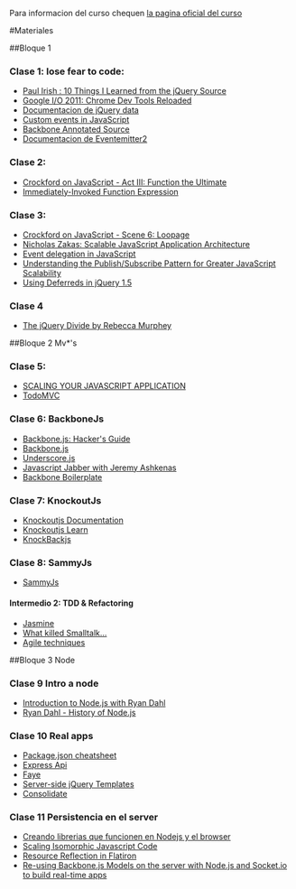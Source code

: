 Para informacion del curso chequen [la pagina oficial del curso](http://www.startcycle.org/curso-javascript/)

#Materiales

##Bloque 1

### Clase 1: lose fear to code:

- [Paul Irish : 10 Things I Learned from the jQuery Source](http://vimeo.com/12529436#at=0)
- [Google I/O 2011: Chrome Dev Tools Reloaded](http://www.youtube.com/watch?v=N8SS-rUEZPg)
- [Documentacion de jQuery data](http://api.jquery.com/jQuery.data/)
- [Custom events in JavaScript](http://www.nczonline.net/blog/2010/03/09/custom-events-in-javascript/)
- [Backbone Annotated Source](http://backbonejs.org/docs/backbone.html)
- [Documentacion de Eventemitter2](https://github.com/hij1nx/EventEmitter2/blob/master/lib/eventemitter2.js)

### Clase 2:

- [Crockford on JavaScript - Act III: Function the Ultimate](http://www.youtube.com/watch?v=ya4UHuXNygM)
- [Immediately-Invoked Function Expression](http://benalman.com/news/2010/11/immediately-invoked-function-expression/)

### Clase 3:
- [Crockford on JavaScript - Scene 6: Loopage](http://www.youtube.com/watch?v=QgwSUtYSUqA)
- [Nicholas Zakas: Scalable JavaScript Application Architecture](http://www.youtube.com/watch?v=vXjVFPosQHw)
- [Event delegation in JavaScript](http://www.nczonline.net/blog/2009/06/30/event-delegation-in-javascript/)
- [Understanding the Publish/Subscribe Pattern for Greater JavaScript Scalability](http://msdn.microsoft.com/en-us/magazine/hh201955.aspx)
- [Using Deferreds in jQuery 1.5](http://www.erichynds.com/jquery/using-deferreds-in-jquery/)

### Clase 4

- [The jQuery Divide by Rebecca Murphey](http://jsconf.eu/2010/speaker/the_jquery_divide_by_rebecca_m.html)

##Bloque 2 Mv*'s

### Clase 5:

- [SCALING YOUR JAVASCRIPT APPLICATION](http://addyosmani.com/scalable-javascript-videos/)
- [TodoMVC](http://addyosmani.github.com/todomvc/)

### Clase 6: BackboneJs

- [Backbone.js: Hacker's Guide](http://dailyjs.com/2012/07/19/mvstar-2/)
- [Backbone.js](http://backbonejs.org/)
- [Underscore.js](http://underscorejs.org/)
- [Javascript Jabber with Jeremy Ashkenas](http://javascriptjabber.com/004-jsj-backbone-js-with-jeremy-ashkenas/)
- [Backbone Boilerplate](https://github.com/tbranyen/backbone-boilerplate)

### Clase 7: KnockoutJs

- [Knockoutjs Documentation](http://knockoutjs.com/documentation/introduction.html)
- [Knockoutjs Learn](http://learn.knockoutjs.com/)
- [KnockBackjs](http://kmalakoff.github.com/knockback/)

### Clase 8: SammyJs

- [SammyJs](http://sammyjs.org/)

#### Intermedio 2: TDD & Refactoring

- [Jasmine](http://pivotal.github.com/jasmine/)
- [What killed Smalltalk...](http://www.youtube.com/watch?v=YX3iRjKj7C0#t=26m10s)
- [Agile techniques](http://www.infoq.com/presentations/principles-agile-oo-design)

##Bloque 3 Node

### Clase 9 Intro a node

- [Introduction to Node.js with Ryan Dahl](http://www.youtube.com/watch?v=jo_B4LTHi3I)
- [Ryan Dahl - History of Node.js](http://www.youtube.com/watch?v=SAc0vQCC6UQ)

### Clase 10 Real apps

- [Package.json cheatsheet](http://package.json.nodejitsu.com/)
- [Express Api](http://expressjs.com/api.html)
- [Faye](http://faye.jcoglan.com/)
- [Server-side jQuery Templates](https://github.com/kof/node-jqtpl)
- [Consolidate](https://github.com/visionmedia/consolidate.js)

### Clase 11 Persistencia en el server

- [Creando librerias que funcionen en Nodejs y el browser](http://siedrix.com/creando-librerias-que-funcionen-en-nodejs-y-el-browser)
- [Scaling Isomorphic Javascript Code](http://blog.nodejitsu.com/scaling-isomorphic-javascript-code)
- [Resource Reflection in Flatiron](http://blog.nodejitsu.com/resource-reflection-in-flatiron)
- [Re-using Backbone.js Models on the server with Node.js and Socket.io to build real-time apps](http://andyet.net/blog/2011/feb/15/re-using-backbonejs-models-on-the-server-with-node/)


